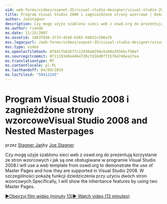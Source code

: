 ```yaml
---
uid: web-forms/videos/aspnet-35/visual-studio-designer/visual-studio-2008-and-nested-masterpages
title: Program Visual Studio 2008 i zagnieżdżone strony wzorcowe | Dokumentacja firmy Microsoft
author: JoeStagner
description: Czy mogę użyje szablonu sieci web z oswd.org do prezentują korzystanie ze stron wzorcowych i jak są one obsługiwane w programie Visual Studio 2008. W szczególności pokażę th...
ms.author: riande
ms.date: 11/15/2007
ms.assetid: 18637656-3733-4549-b365-94652c596a7b
msc.legacyurl: /web-forms/videos/aspnet-35/visual-studio-designer/visual-studio-2008-and-nested-masterpages
msc.type: video
ms.openlocfilehash: 8f841fb02677c12930a0298a5a99a3556bcf50ef
ms.sourcegitcommit: 0f1119340e4464720cfd16d0ff15764746ea1fea
ms.translationtype: MT
ms.contentlocale: pl-PL
ms.lasthandoff: 04/09/2019
ms.locfileid: "59412245"
---
```

# <a name="visual-studio-2008-and-nested-masterpages"></a><span data-ttu-id="74b7f-104">Program Visual Studio 2008 i zagnieżdżone strony wzorcowe</span><span class="sxs-lookup"><span data-stu-id="74b7f-104">Visual Studio 2008 and Nested Masterpages</span></span>

<span data-ttu-id="74b7f-105">przez [Stagner Jan](https://github.com/JoeStagner)</span><span class="sxs-lookup"><span data-stu-id="74b7f-105">by [Joe Stagner](https://github.com/JoeStagner)</span></span>

<span data-ttu-id="74b7f-106">Czy mogę użyje szablonu sieci web z oswd.org do prezentują korzystanie ze stron wzorcowych i jak są one obsługiwane w programie Visual Studio 2008.</span><span class="sxs-lookup"><span data-stu-id="74b7f-106">I will use a web template from oswd.org to demonstrate the use of Master Pages and how they are supported in Visual Studio 2008.</span></span> <span data-ttu-id="74b7f-107">W szczególności pokażę funkcji dziedziczenia przy użyciu dwóch stron wzorcowych.</span><span class="sxs-lookup"><span data-stu-id="74b7f-107">Specifically, I will show the inheritance features by using two Master Pages.</span></span>

[<span data-ttu-id="74b7f-108">&#9654;Obejrzyj film wideo (minuty 13)</span><span class="sxs-lookup"><span data-stu-id="74b7f-108">&#9654; Watch video (13 minutes)</span></span>](https://channel9.msdn.com/Blogs/ASP-NET-Site-Videos/visual-studio-2008-and-nested-masterpages)
